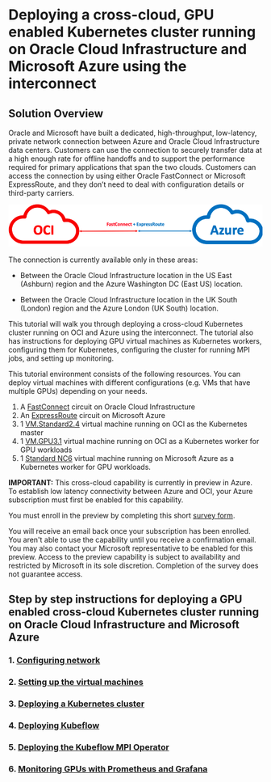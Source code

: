 # Deploying a cross-cloud, GPU enabled Kubernetes cluster running on Oracle Cloud Infrastructure and Microsoft Azure using the interconnect

## Solution Overview

Oracle and Microsoft have built a dedicated, high-throughput, low-latency, private network connection between Azure and Oracle Cloud Infrastructure data centers. Customers can use the connection to securely transfer data at a high enough rate for offline handoffs and to support the performance required for primary applications that span the two clouds. Customers can access the connection by using either Oracle FastConnect or Microsoft ExpressRoute, and they don’t need to deal with configuration details or third-party carriers.

![](./images/oci-azure-interconnect.png)

The connection is currently available only in these areas:

- Between the Oracle Cloud Infrastructure location in the US East (Ashburn) region and the Azure Washington DC (East US) location.

- Between the Oracle Cloud Infrastructure location in the UK South (London) region and the Azure London (UK South) location.

This tutorial will walk you through deploying a cross-cloud Kubernetes cluster running on OCI and Azure using the interconnect. The tutorial also has instructions for deploying GPU virtual machines as Kubernetes workers, configuring them for Kubernetes, configuring the cluster for running MPI jobs, and setting up monitoring.

This tutorial environment consists of the following resources. You can deploy virtual machines with different configurations (e.g. VMs that have multiple GPUs) depending on your needs.

1. A [FastConnect](https://cloud.oracle.com/en_US/fastconnect) circuit on Oracle Cloud Infrastructure
2. An [ExpressRoute](https://azure.microsoft.com/en-us/services/expressroute/) circuit on Microsoft Azure
3. 1 [VM.Standard2.4](https://docs.cloud.oracle.com/iaas/Content/Compute/References/computeshapes.htm#virtualmachines) virtual machine running on OCI as the Kubernetes master
4. 1 [VM.GPU3.1](https://docs.cloud.oracle.com/iaas/Content/Compute/References/computeshapes.htm#virtualmachines) virtual machine running on OCI as a Kubernetes worker for GPU workloads
5. 1 [Standard NC6](https://docs.microsoft.com/en-us/azure/virtual-machines/windows/sizes-gpu#nc-series) virtual machine running on Microsoft Azure as a Kubernetes worker for GPU workloads.

**IMPORTANT:** This cross-cloud capability is currently in preview in Azure. To establish low latency connectivity between Azure and OCI, your Azure subscription must first be enabled for this capability.

You must enroll in the preview by completing this short [survey form](https://forms.office.com/Pages/ResponsePage.aspx?id=v4j5cvGGr0GRqy180BHbRyzVVsi364tClw522rL9tkpUMVFGVVFWRlhMNUlRQTVWSTEzT0dXMlRUTyQlQCN0PWcu).

You will receive an email back once your subscription has been enrolled. You aren't able to use the capability until you receive a confirmation email. You may also contact your Microsoft representative to be enabled for this preview. Access to the preview capability is subject to availability and restricted by Microsoft in its sole discretion. Completion of the survey does not guarantee access. 


## Step by step instructions for deploying a GPU enabled cross-cloud Kubernetes cluster running on Oracle Cloud Infrastructure and Microsoft Azure

### 1. [Configuring network](./docs/network-setup.md)
### 2. [Setting up the virtual machines](./docs/vm-setup.md)
### 3. [Deploying a Kubernetes cluster](./docs/kubernetes-setup.md)
### 4. [Deploying Kubeflow](./docs/kubeflow-setup.md)
### 5. [Deploying the Kubeflow MPI Operator](./docs/mpi-setup.md)
### 6. [Monitoring GPUs with Prometheus and Grafana](./docs/monitoring-setup.md)